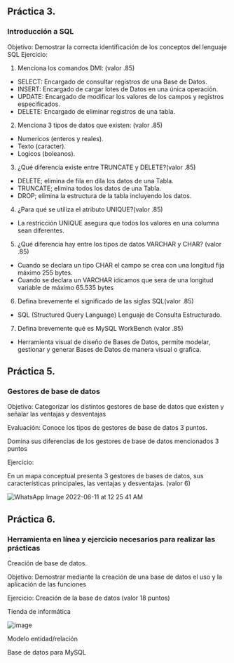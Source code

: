 ## Práctica 3.
### Introducción a SQL
Objetivo: Demostrar la correcta identificación de los conceptos del lenguaje SQL
Ejercicio:

1. Menciona los comandos DMl: (valor .85)

* SELECT: Encargado de consultar registros de una Base de Datos.
* INSERT: Encargado de cargar lotes de Datos en una única operación.
* UPDATE: Encargado de modificar los valores de los campos y registros especificados.
* DELETE: Encargado de eliminar registros de una tabla.

2. Menciona 3 tipos de datos que existen: (valor .85)

* Numericos (enteros y reales).
* Texto (caracter).
* Logicos (boleanos).

3. ¿Qué diferencia existe entre TRUNCATE y DELETE?(valor .85)

* DELETE; elimina de fila en dila los datos de una Tabla.
* TRUNCATE; elimina todos los datos de una Tabla.
* DROP; elimina la estructura de la tabla incluyendo los datos.

4. ¿Para qué se utiliza el atributo UNIQUE?(valor .85)

* La restricción UNIQUE asegura que todos los valores en una columna sean diferentes.

5. ¿Qué diferencia hay entre los tipos de datos VARCHAR y CHAR? (valor .85)

* Cuando se declara un tipo CHAR el campo se crea con una longitud fija máximo 255 bytes.
* Cuando se declara un VARCHAR idicamos que sera de una longitud variable de máximo 65.535 bytes 

6. Defina brevemente el significado de las siglas SQL(valor .85)

* SQL (Structured Query Language) Lenguaje de Consulta Estructurado.

7. Defina brevemente qué es MySQL WorkBench (valor .85)

* Herramienta visual de diseño de Bases de Datos, permite modelar, gestionar y generar Bases de Datos de manera visual o grafica.

## Práctica 5.
### Gestores de base de datos

Objetivo: Categorizar los distintos gestores de base de datos que existen y señalar las
ventajas y desventajas

Evaluación: Conoce los tipos de gestores de base de datos 3 puntos.

Domina sus diferencias de los gestores de base de datos mencionados 3 puntos

Ejercicio:

En un mapa conceptual presenta 3 gestores de bases de datos, sus características
principales, las ventajas y desventajas. (valor 6)

![WhatsApp Image 2022-06-11 at 12 25 41 AM](https://user-images.githubusercontent.com/104698348/173174142-895e35cd-d25f-448b-82da-f70564a7f2ee.jpeg)


## Práctica 6.
### Herramienta en línea y ejercicio necesarios para realizar las prácticas

Creación de base de datos.

Objetivo: Demostrar mediante la creación de una base de datos el uso y la aplicación de
las funciones

Ejercicio: Creación de la base de datos (valor 18 puntos)

Tienda de informática

![image](https://user-images.githubusercontent.com/91554777/170415101-717bca19-3644-46a9-8a57-8d5940c5d283.png)




Modelo entidad/relación




Base de datos para MySQL
